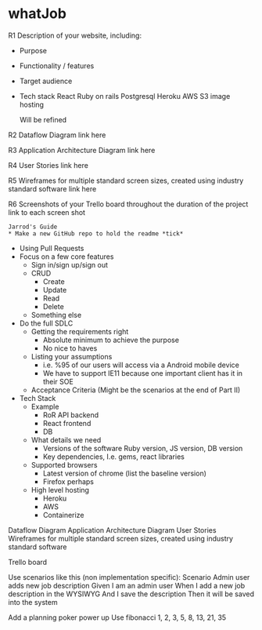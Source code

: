 # whatJob
R1	Description of your website, including:
- Purpose
- Functionality / features
- Target audience
- Tech stack
    React
    Ruby on rails
    Postgresql
    Heroku
    AWS S3 image hosting

    Will be refined

R2	Dataflow Diagram
    link here

R3	Application Architecture Diagram
    link here

R4	User Stories
    link here

R5	Wireframes for multiple standard screen sizes, created using industry standard software
    link here

R6	Screenshots of your Trello board throughout the duration of the project
    link to each screen shot




    Jarrod's Guide
    * Make a new GitHub repo to hold the readme *tick*
* Using Pull Requests
* Focus on a few core features
    * Sign in/sign up/sign out
    * CRUD
        * Create
        * Update
        * Read
        * Delete
    * Something else
* Do the full SDLC
    * Getting the requirements right
        * Absolute minimum to achieve the purpose
        * No nice to haves
    * Listing your assumptions
        * i.e. %95 of our users will access via a Android mobile device
        * We have to support IE11 because one important client has it in their SOE
    * Acceptance Criteria (Might be the scenarios at the end of Part II)
* Tech Stack
    * Example
        * RoR API backend
        * React frontend
        * DB
    * What details we need
        * Versions of the software Ruby version, JS version, DB version
        * Key dependencies, I.e. gems, react libraries
    * Supported browsers
        * Latest version of chrome (list the baseline version)
        * Firefox perhaps
    * High level hosting
        * Heroku
        * AWS
        * Containerize

Dataflow Diagram
Application Architecture Diagram
User Stories
Wireframes for multiple standard screen sizes, created using industry standard software

Trello board

Use scenarios like this (non implementation specific):
Scenario Admin user adds new job description 
Given I am an admin user
When I add a new job description in the WYSIWYG
And I save the description
Then it will be saved into the system


Add a planning poker power up
Use fibonacci 1, 2, 3, 5, 8, 13, 21, 35